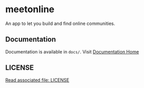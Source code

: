 # meetonline

An app to let you build and find online communities.

## Documentation

Documentation is available in `docs/`. Visit [Documentation Home](./docs/Home.md) 

## LICENSE

[Read associated file: LICENSE](./LICENSE)

